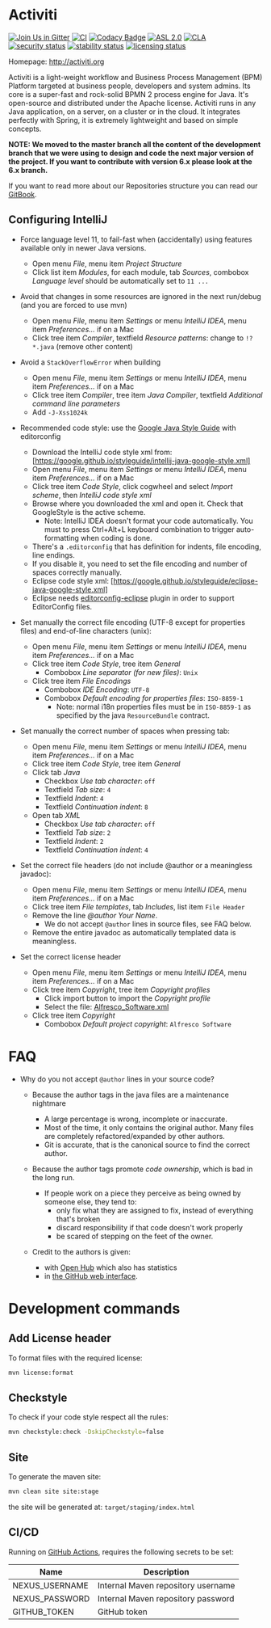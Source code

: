 Activiti
========

[![Join Us in Gitter](https://badges.gitter.im/Activiti/Activiti7.svg)](https://gitter.im/Activiti/Activiti7?utm_source=badge&utm_medium=badge&utm_campaign=pr-badge&utm_content=badge)
[![CI](https://github.com/Activiti/Activiti/actions/workflows/main.yml/badge.svg)](https://github.com/Activiti/Activiti/actions/workflows/main.yml)
[![Codacy Badge](https://api.codacy.com/project/badge/Grade/8035801ae94c441981f363fa99824a33)](https://www.codacy.com/gh/Activiti/Activiti?utm_source=github.com&amp;utm_medium=referral&amp;utm_content=Activiti/Activiti&amp;utm_campaign=Badge_Grade)
[![ASL 2.0](https://img.shields.io/hexpm/l/plug.svg)](https://github.com/Activiti/Activiti/blob/develop/LICENSE.txt)
[![CLA](https://cla-assistant.io/readme/badge/Activiti/Activiti)](https://cla-assistant.io/Activiti/Activiti)
[![security status](https://www.meterian.io/badge/gh/Activiti/Activiti/security)](https://www.meterian.io/report/gh/Activiti/Activiti)
[![stability status](https://www.meterian.io/badge/gh/Activiti/Activiti/stability)](https://www.meterian.io/report/gh/Activiti/Activiti)
[![licensing status](https://www.meterian.io/badge/gh/Activiti/Activiti/licensing)](https://www.meterian.io/report/gh/Activiti/Activiti)

Homepage: <http://activiti.org>


Activiti is a light-weight workflow and Business Process Management (BPM) Platform targeted at business people, developers and system admins. Its core is a super-fast and rock-solid BPMN 2 process engine for Java. It's open-source and distributed under the Apache license. Activiti runs in any Java application, on a server, on a cluster or in the cloud. It integrates perfectly with Spring, it is extremely lightweight and based on simple concepts.

**__NOTE: We moved to the master branch all the content of the development branch that we were using to design and code the next major version of the project. If you want to contribute with version 6.x please look at the 6.x branch.__**

If you want to read more about our Repositories structure you can read our [GitBook](https://activiti.gitbooks.io/activiti-7-developers-guide/content/).

Configuring IntelliJ
--------------------

* Force language level 11, to fail-fast when (accidentally) using features available only in newer Java versions.
    * Open menu *File*, menu item *Project Structure*
    * Click list item *Modules*, for each module, tab *Sources*, combobox *Language level* should be automatically set to `11 ...`

* Avoid that changes in some resources are ignored in the next run/debug (and you are forced to use mvn)
    * Open menu *File*, menu item *Settings* or menu *IntelliJ IDEA*, menu item *Preferences...* if on a Mac
    * Click tree item *Compiler*, textfield *Resource patterns*: change to `!?*.java` (remove other content)

* Avoid a `StackOverflowError` when building
    * Open menu *File*, menu item *Settings* or menu *IntelliJ IDEA*, menu item *Preferences...* if on a Mac
    * Click tree item *Compiler*, tree item *Java Compiler*, textfield *Additional command line parameters*
    * Add `-J-Xss1024k`

* Recommended code style: use the [Google Java Style Guide](https://google.github.io/styleguide/javaguide.html) with editorconfig
    * Download the IntelliJ code style xml from: [https://google.github.io/styleguide/intellij-java-google-style.xml]
    * Open menu *File*, menu item *Settings* or menu *IntelliJ IDEA*, menu item *Preferences...* if on a Mac
    * Click tree item *Code Style*, click cogwheel and select *Import scheme*, then *IntelliJ code style xml*
    * Browse where you downloaded the xml and open it. Check that GoogleStyle is the active scheme.
        * Note: IntelliJ IDEA doesn't format your code automatically. You must to press Ctrl+Alt+L keyboard combination to trigger auto-formatting when coding is done.
    * There's a `.editorconfig` that has definition for indents, file encoding, line endings.
    * If you disable it, you need to set the file encoding and number of spaces correctly manually.
    * Eclipse code style xml: [https://google.github.io/styleguide/eclipse-java-google-style.xml]
    * Eclipse needs [editorconfig-eclipse](https://marketplace.eclipse.org/content/editorconfig-eclipse) plugin in order to support EditorConfig files.

* Set manually the correct file encoding (UTF-8 except for properties files) and end-of-line characters (unix):
    * Open menu *File*, menu item *Settings* or menu *IntelliJ IDEA*, menu item *Preferences...* if on a Mac
    * Click tree item *Code Style*, tree item *General*
        * Combobox *Line separator (for new files)*: `Unix`
    * Click tree item *File Encodings*
        * Combobox *IDE Encoding*: `UTF-8`
        * Combobox *Default encoding for properties files*: `ISO-8859-1`
            * Note: normal i18n properties files must be in `ISO-8859-1` as specified by the java `ResourceBundle` contract.

* Set manually the correct number of spaces when pressing tab:
    * Open menu *File*, menu item *Settings* or menu *IntelliJ IDEA*, menu item *Preferences...* if on a Mac
    * Click tree item *Code Style*, tree item *General*
    * Click tab *Java*
        * Checkbox *Use tab character*: `off`
        * Textfield *Tab size*: `4`
        * Textfield *Indent*: `4`
        * Textfield *Continuation indent*: `8`
    * Open tab *XML*
        * Checkbox *Use tab character*: `off`
        * Textfield *Tab size*: `2`
        * Textfield *Indent*: `2`
        * Textfield *Continuation indent*: `4`

* Set the correct file headers (do not include @author or a meaningless javadoc):
    * Open menu *File*, menu item *Settings* or menu *IntelliJ IDEA*, menu item *Preferences...* if on a Mac
    * Click tree item *File templates*, tab *Includes*, list item `File Header`
    * Remove the line *@author Your Name*.
        * We do not accept `@author` lines in source files, see FAQ below.
    * Remove the entire javadoc as automatically templated data is meaningless.

* Set the correct license header
    * Open menu *File*, menu item *Settings* or menu *IntelliJ IDEA*, menu item *Preferences...* if on a Mac
    * Click tree item *Copyright*, tree item *Copyright profiles*
        * Click import button to import the *Copyright profile*
        * Select the file: [Alfresco_Software.xml](./ide-configuration/intellij-configuration/copyright/Alfresco_Software.xml)
    * Click tree item *Copyright*
        * Combobox *Default project copyright*: `Alfresco Software`

FAQ
===

* Why do you not accept `@author` lines in your source code?
    * Because the author tags in the java files are a maintenance nightmare
        * A large percentage is wrong, incomplete or inaccurate.
        * Most of the time, it only contains the original author. Many files are completely refactored/expanded by other authors.
        * Git is accurate, that is the canonical source to find the correct author.

    * Because the author tags promote *code ownership*, which is bad in the long run.
        * If people work on a piece they perceive as being owned by someone else, they tend to:
            * only fix what they are assigned to fix, instead of everything that's broken
            * discard responsibility if that code doesn't work properly
            * be scared of stepping on the feet of the owner.

    * Credit to the authors is given:
        * with [Open Hub](https://www.openhub.net/p/activiti/contributors) which also has statistics
        * in [the GitHub web interface](https://github.com/activiti).

# Development commands

## Add License header

To format files with the required license:

```bash
mvn license:format
```

## Checkstyle

To check if your code style respect all the rules:

```bash
mvn checkstyle:check -DskipCheckstyle=false
```

## Site

To generate the maven site:

```bash
mvn clean site site:stage
```

the site will be generated at: `target/staging/index.html`

## CI/CD

Running on [GitHub Actions](https://github.com/features/actions), requires the following secrets to be set:

| Name | Description |
|------|-------------|
| NEXUS_USERNAME | Internal Maven repository username |
| NEXUS_PASSWORD | Internal Maven repository password |
| GITHUB_TOKEN | GitHub token |
